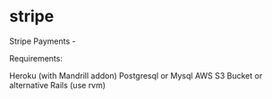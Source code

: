 stripe
======

Stripe Payments - 

Requirements:

Heroku (with Mandrill addon)
Postgresql or Mysql
AWS S3 Bucket or alternative
Rails (use rvm)



